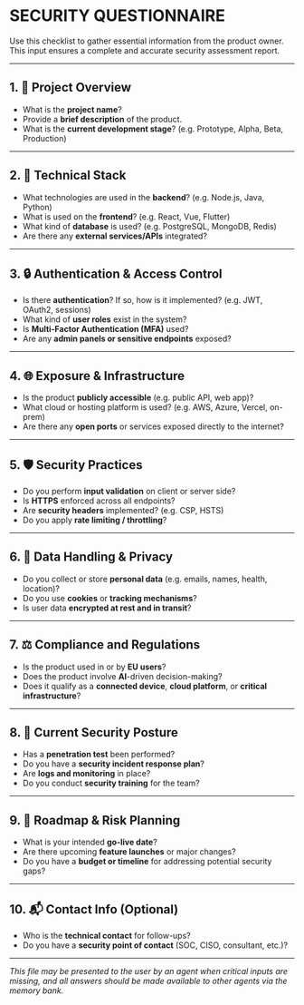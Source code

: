 # SECURITY QUESTIONNAIRE

Use this checklist to gather essential information from the product owner. This input ensures a complete and accurate security assessment report.

---

## 1. 🔖 Project Overview

- What is the **project name**?
- Provide a **brief description** of the product.
- What is the **current development stage**? (e.g. Prototype, Alpha, Beta, Production)

---

## 2. 🧱 Technical Stack

- What technologies are used in the **backend**? (e.g. Node.js, Java, Python)
- What is used on the **frontend**? (e.g. React, Vue, Flutter)
- What kind of **database** is used? (e.g. PostgreSQL, MongoDB, Redis)
- Are there any **external services/APIs** integrated?

---

## 3. 🔒 Authentication & Access Control

- Is there **authentication**? If so, how is it implemented? (e.g. JWT, OAuth2, sessions)
- What kind of **user roles** exist in the system?
- Is **Multi-Factor Authentication (MFA)** used?
- Are any **admin panels or sensitive endpoints** exposed?

---

## 4. 🌐 Exposure & Infrastructure

- Is the product **publicly accessible** (e.g. public API, web app)?
- What cloud or hosting platform is used? (e.g. AWS, Azure, Vercel, on-prem)
- Are there any **open ports** or services exposed directly to the internet?

---

## 5. 🛡️ Security Practices

- Do you perform **input validation** on client or server side?
- Is **HTTPS** enforced across all endpoints?
- Are **security headers** implemented? (e.g. CSP, HSTS)
- Do you apply **rate limiting / throttling**?

---

## 6. 📄 Data Handling & Privacy

- Do you collect or store **personal data** (e.g. emails, names, health, location)?
- Do you use **cookies** or **tracking mechanisms**?
- Is user data **encrypted at rest and in transit**?

---

## 7. ⚖️ Compliance and Regulations

- Is the product used in or by **EU users**?
- Does the product involve **AI**-driven decision-making?
- Does it qualify as a **connected device**, **cloud platform**, or **critical infrastructure**?

---

## 8. 📌 Current Security Posture

- Has a **penetration test** been performed?
- Do you have a **security incident response plan**?
- Are **logs and monitoring** in place?
- Do you conduct **security training** for the team?

---

## 9. 📅 Roadmap & Risk Planning

- What is your intended **go-live date**?
- Are there upcoming **feature launches** or major changes?
- Do you have a **budget or timeline** for addressing potential security gaps?

---

## 10. 📬 Contact Info (Optional)

- Who is the **technical contact** for follow-ups?
- Do you have a **security point of contact** (SOC, CISO, consultant, etc.)?

---

_This file may be presented to the user by an agent when critical inputs are missing, and all answers should be made available to other agents via the memory bank._